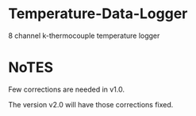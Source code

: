 # Temperature-Data-Logger
8 channel k-thermocouple temperature logger

# NoTES
Few corrections are needed in v1.0.

The version v2.0 will have those corrections fixed.
